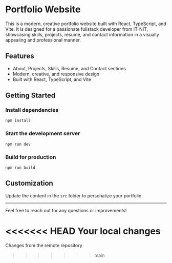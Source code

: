 # Portfolio Website

This is a modern, creative portfolio website built with React, TypeScript, and Vite. It is designed for a passionate fullstack developer from IT-NIT, showcasing skills, projects, resume, and contact information in a visually appealing and professional manner.

## Features
- About, Projects, Skills, Resume, and Contact sections
- Modern, creative, and responsive design
- Built with React, TypeScript, and Vite

## Getting Started

### Install dependencies
```
npm install
```

### Start the development server
```
npm run dev
```

### Build for production
```
npm run build
```

## Customization
Update the content in the `src` folder to personalize your portfolio.

---

Feel free to reach out for any questions or improvements!

<<<<<<< HEAD
Your local changes
=======
Changes from the remote repository
>>>>>>> main
